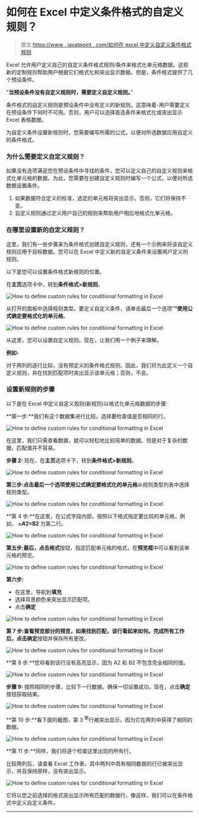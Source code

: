 # 如何在 Excel 中定义条件格式的自定义规则？

> 原文:[https://www . javatpoint . com/如何在 excel 中定义自定义条件格式规则](https://www.javatpoint.com/how-to-define-custom-rules-for-conditional-formatting-in-excel)

Excel 允许用户定义自己的自定义条件格式规则/条件来格式化单元格数据。这些新的定制规则帮助用户根据它们格式化和突出显示数据。但是，条件格式提供了几个预设条件。

"**当预设条件没有自定义规则时，需要定义自定义规则。**”

条件格式的自定义规则是预设条件中没有定义的新规则。这意味着-用户需要定义在预设条件下何时不可用。否则，用户可以选择首选条件来格式化或突出显示 Excel 表格数据。

为自定义条件设置新规则时，您需要编写所需的公式，以便对所选数据应用自定义的条件格式。

### 为什么需要定义自定义规则？

如果没有选项满足您在预设条件中寻找的条件，您可以定义自己的自定义规则来格式化单元格的数据。为此，您需要在创建自定义规则时编写一个公式，以便对所选数据设置条件。

1.  如果数据符合定义的标准，选定的单元格将突出显示。否则，它们将保持不变。
2.  自定义规则通过定义用户自己的规则来帮助用户相应地格式化单元格。

### 在哪里设置新的自定义规则？

这里，我们有一些步骤来为条件格式创建自定义规则，还有一个示例来将该自定义规则应用于目标数据。您可以在 Excel 中定义新的自定义条件来设置用户定义的规则。

以下是您可以设置条件格式新规则的位置。

在**主页**选项卡中，转到**条件格式>新规则**。

![How to define custom rules for conditional formatting in Excel](img/9ce50c37b6193a213992ed3d4414c76b.png)

从打开的面板中选择规则类型。要定义自定义条件，请单击最后一个选项“**”使用公式确定要格式化的单元格**。

![How to define custom rules for conditional formatting in Excel](img/4881a865db42e1d81514b82af6460e18.png)

从这里，您可以设置自定义规则。现在，让我们用一个例子来理解。

**例如-**

对于两列的逐行比较，没有预定义的条件格式规则。因此，我们将为此定义一个自定义规则，并在找到匹配项时突出显示该单元格；否则，不会。

### 设置新规则的步骤

以下是在 Excel 中定义自定义规则(新规则)以格式化单元格数据的步骤:

**第一步:**我们有这个数据集进行比较。选择要检查值是否相同的行。

![How to define custom rules for conditional formatting in Excel](img/1eb1e022434e228c0c8d83677f46ceba.png)

在这里，我们只需查看数据，就可以轻松地比较简单的数据。但是对于复杂的数据，匹配值并不容易。

**步骤 2:** 现在，在**主页**选项卡下，转到**条件格式>新规则**。

![How to define custom rules for conditional formatting in Excel](img/433a8594e4b3835a6696064807c31ae4.png)

**第三步:**点击最后一个选项**使用公式确定要格式化的单元格**从规则类型列表中选择规则类型。

![How to define custom rules for conditional formatting in Excel](img/3e685ce015cd06aa33c7f3d85e648974.png)

**第 4 步:**在这里，在公式字段内部，按照以下格式指定要比较的单元格，例如， **=$A2=$B2** 为第二行。

![How to define custom rules for conditional formatting in Excel](img/062be8902bb2eab6e43fe736a6cbb386.png)

**第五步:**最后，点击**格式**按钮，指定匹配单元格的格式，在**预览框**中可以看到该单元格的预览。

![How to define custom rules for conditional formatting in Excel](img/181409647a87881857b72f3212a5c9d9.png)

**第六步:**

*   在这里，导航到**填充**
*   选择背景颜色来突出显示匹配项。
*   点击**确定**

![How to define custom rules for conditional formatting in Excel](img/3b59e66bf35b8ee6d01296308d62967a.png)

**第 7 步:**查看预览部分的预览，如果找到匹配，该行看起来如何。完成所有工作后，点击**确定**按钮并保存所有更改。

![How to define custom rules for conditional formatting in Excel](img/45b83096eccb0ce0d2f136683162443d.png)

**第 8 步:**您将看到该行没有高亮显示，因为 A2 和 B2 不包含完全相同的值。

![How to define custom rules for conditional formatting in Excel](img/39b1a815e388296e01ff42ce253b515a.png)

**步骤 9:** 按照相同的步骤，比较下一行数据。确保一切设置成功。现在，点击**确定**按钮获取结果。

![How to define custom rules for conditional formatting in Excel](img/86b8728dcbb4ef6a20ee764083e67f85.png)

**第 10 步:**看下面的截图，第 3 <sup>第</sup>行被突出显示，因为它在两列中获得了相同的数据。

![How to define custom rules for conditional formatting in Excel](img/4ecfaead73a3e7699c68041a29732702.png)

**第 11 步:**同样，我们将逐个检查这里出现的所有行。

比较两列后，请查看 Excel 工作表，其中两列中具有相同数据的行已被突出显示，并且保持原样，没有突出显示。

![How to define custom rules for conditional formatting in Excel](img/92fa88552d5a67a51dd4e785dad3e008.png)

它将以您之前选择的格式突出显示所有匹配的数据行。像这样，我们可以在条件格式中定义自定义条件。

* * *